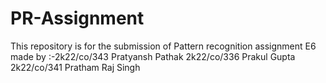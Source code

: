 # PR-Assignment
This repository is for the submission of Pattern recognition assignment E6
made by :-2k22/co/343 Pratyansh Pathak
          2k22/co/336 Prakul Gupta
          2k22/co/341 Pratham Raj Singh
